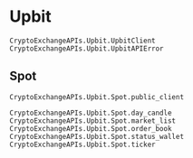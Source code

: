# Upbit

```@docs
CryptoExchangeAPIs.Upbit.UpbitClient
CryptoExchangeAPIs.Upbit.UpbitAPIError
```

## Spot

```@docs
CryptoExchangeAPIs.Upbit.Spot.public_client
```

```@docs
CryptoExchangeAPIs.Upbit.Spot.day_candle
CryptoExchangeAPIs.Upbit.Spot.market_list
CryptoExchangeAPIs.Upbit.Spot.order_book
CryptoExchangeAPIs.Upbit.Spot.status_wallet
CryptoExchangeAPIs.Upbit.Spot.ticker
```
